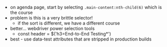 - on agenda page, start by selecting `.main-content:nth-child(6)` which is the course
- problem is this is a very brittle selector!
  - if the sort is different, we have a different course
- better... webdriver power selection tools
  - const header = $('h3=End-to-End Testing*')
- best - use data-test attributes that are stripped in production builds

